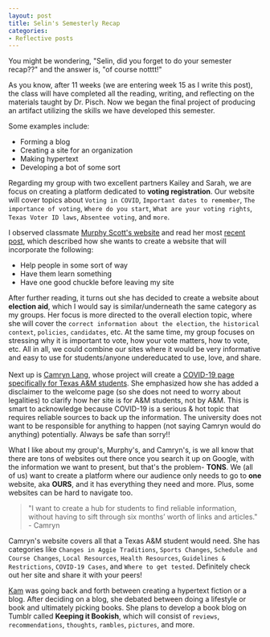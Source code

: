 ```yaml
---
layout: post
title: Selin's Semesterly Recap
categories:
- Reflective posts 
---
```

You might be wondering, "Selin, did you forget to do your semester recap??" and the answer is, "of course notttt!" 
<br/>

As you know, after 11 weeks (we are entering week 15 as I write this post), the class will have completed all the reading, writing, and reflecting on the materials taught by Dr. Pisch. Now we began the final project of producing an artifact utilizing the skills we have developed this semester. 
<br/>

Some examples include:
* Forming a blog
* Creating a site for an organization
* Making hypertext
* Developing a bot of some sort

Regarding my group with two excellent partners Kailey and Sarah, we are focus on creating a platform dedicated to **voting registration**. Our website will cover topics about `Voting in COVID`, `Important dates to remember`, `The importance of voting`, `Where do you start`, `What are your voting rights`, `Texas Voter ID laws`, `Absentee voting`, and `more`.
<br/>

I observed classmate [Murphy Scott's website](https://murphyscott.github.io/) and read her most [recent post](https://murphyscott.github.io/reflections/2020/11/06/reflection-10.html), which described how she wants to create a website that will incorporate the following:
* Help people in some sort of way
* Have them learn something
* Have one good chuckle before leaving my site 

After further reading, it turns out she has decided to create a website about **election aid**, which I would say is similar/underneath the same category as my groups. Her focus is more directed to the overall election topic, where she will cover the `correct information about the election`, `the historical context`, `policies`, `candidates`, etc. At the same time, my group focuses on stressing why it is important to vote, how your vote matters, how to vote, etc. All in all, we could combine our sites where it would be very informative and easy to use for students/anyone undereducated to use, love, and share.  
<br/>
Next up is [Camryn Lang](https://camrynbl.github.io/), whose project will create a [COVID-19 page specifically for Texas A&M students](https://camrynbl.github.io/COVID-19-Info-For-Students-by-a-Student/). She emphasized how she has added a disclaimer to the welcome page (so she does not need to worry about legalities) to clarify how her site is for A&M students, not by A&M. This is smart to acknowledge because COVID-19 is a serious & hot topic that requires reliable sources to back up the information. The university does not want to be responsible for anything to happen (not saying Camryn would do anything) potentially. Always be safe than sorry!! 
<br/> 

What I like about my group's, Murphy's, and Camryn's, is we all know that there are tons of websites out there once you search it up on Google, with the information we want to present, but that's the problem- **TONS**. We (all of us) want to create a platform where our audience only needs to go to **one** website, aka **OURS**, and it has everything they need and more. Plus, some websites can be hard to navigate too.
<br/>

>"I want to create a hub for students to find reliable information, without having to sift through six months’ worth of links and articles." - Camryn 

Camryn's website covers all that a Texas A&M student would need. She has categories like `Changes in Aggie Traditions`, `Sports Changes`, `Schedule and Course Changes`, `Local Resources`, `Health Resources`, `Guidelines & Restrictions`, `COVID-19 Cases`, and `Where to get tested`. Definitely check out her site and share it with your peers!
<br/>

[Kam](https://yikeskam.github.io/) was going back and forth between creating a hypertext fiction or a blog. After deciding on a blog, she debated between doing a lifestyle or book and ultimately picking books. She plans to develop a book blog on Tumblr called **Keeping it Bookish**, which will consist of `reviews`, `recommendations`, `thoughts`, `rambles`, `pictures`, and more.
